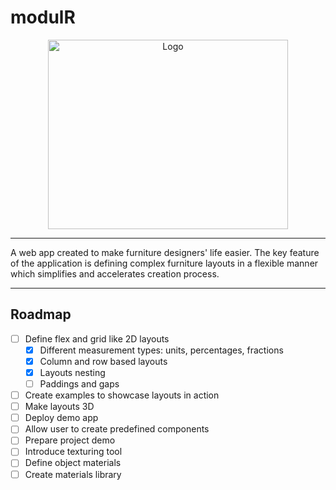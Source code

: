 # modulR

<div align="center">
  <img src="https://github.com/NickoByte/modulR/assets/144497980/751fc14a-b36e-4a32-aebf-c604ea0cf5a6" alt="Logo" width="384" height="303">
</div>

---

A web app created to make furniture designers' life easier. The key feature of the application is defining complex furniture layouts in a flexible manner which simplifies and accelerates creation process.

---

## Roadmap

- [ ] Define flex and grid like 2D layouts
  - [x] Different measurement types: units, percentages, fractions
  - [x] Column and row based layouts
  - [x] Layouts nesting
  - [ ] Paddings and gaps
- [ ] Create examples to showcase layouts in action
- [ ] Make layouts 3D
- [ ] Deploy demo app
- [ ] Allow user to create predefined components
- [ ] Prepare project demo
- [ ] Introduce texturing tool
- [ ] Define object materials
- [ ] Create materials library
